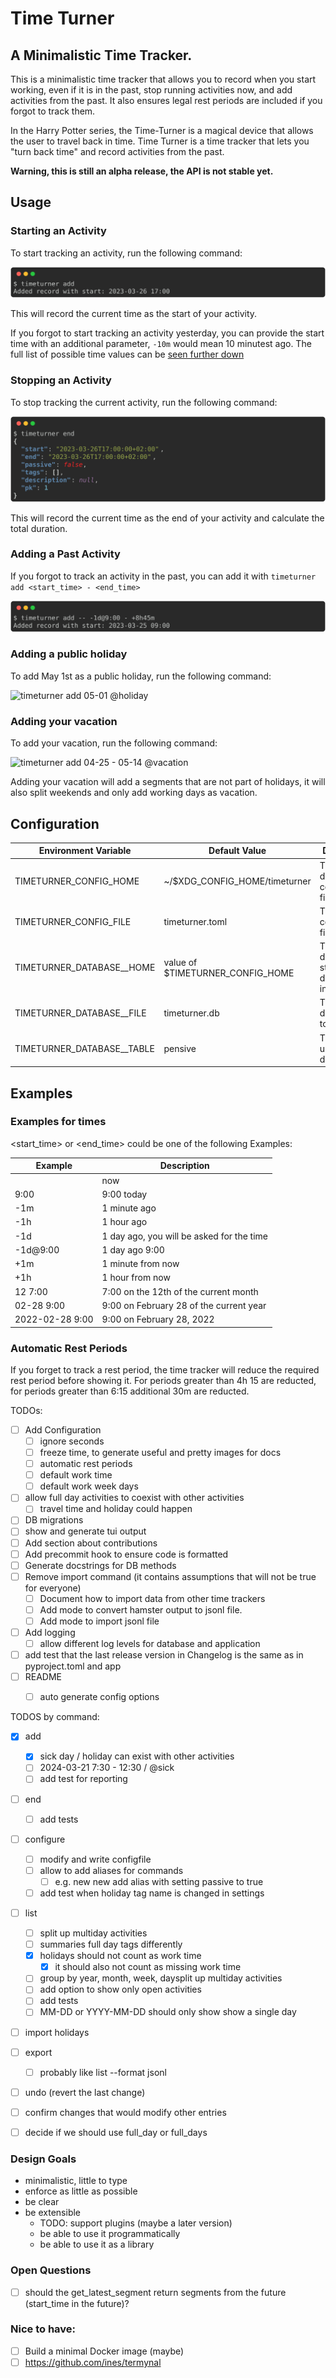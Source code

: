 Time Turner
===========

## A Minimalistic Time Tracker.

This is a minimalistic time tracker that allows you to record when you start working, even if it is in the past, stop running activities now, and add activities from the past. It also ensures legal rest periods are included if you forgot to track them.

In the Harry Potter series, the Time-Turner is a magical device that allows the user to travel back in time. Time Turner is a time tracker that lets you "turn back time" and record activities from the past.

**Warning, this is still an alpha release, the API is not stable yet.**

## Usage

### Starting an Activity

To start tracking an activity, run the following command:


![`timeturner add`](img/add.svg)

This will record the current time as the start of your activity.

If you forgot to start tracking an activity yesterday, you can provide the start time with an additional parameter, `-10m` would mean 10 minutest ago. The full list of possible time values can be [seen further down](#examples-for-times)

### Stopping an Activity

To stop tracking the current activity, run the following command:


![`timeturner end`](img/end.svg)


This will record the current time as the end of your activity and calculate the total duration.

### Adding a Past Activity

If you forgot to track an activity in the past, you can add it with `timeturner add <start_time> - <end_time>`

![`timeturner add -- -1d@9:00 - +8h45m`](img/add_past.svg)

### Adding a public holiday

To add May 1st as a public holiday, run the following command:

![`timeturner add 05-01 @holiday`](img/add_holiday.svg)

### Adding your vacation

To add your vacation, run the following command:

![`timeturner add 04-25 - 05-14 @vacation`](img/add_vacation.svg)

Adding your vacation will add a segments that are not part of holidays, it will also split
weekends and only add working days as vacation.




## Configuration

| Environment Variable       | Default Value                    | Description                                  |
| -------------------------- | -------------------------------- | -------------------------------------------- |
| TIMETURNER_CONFIG_HOME     | ~/$XDG_CONFIG_HOME/timeturner    | The directory for configuration files.       |
| TIMETURNER_CONFIG_FILE     | timeturner.toml                  | The configuration file to use.               |
| TIMETURNER_DATABASE__HOME  | value of $TIMETURNER_CONFIG_HOME | The directory to store the database file in. |
| TIMETURNER_DATABASE__FILE  | timeturner.db                    | The database file to use.                    |
| TIMETURNER_DATABASE__TABLE | pensive                          | The table to use in the database.            |

## Examples

### Examples for times

<start_time> or <end_time> could be one of the following Examples:

| Example         | Description                               |
| --------------- | ----------------------------------------- |
|                 | now                                       |
| 9:00            | 9:00 today                                |
| -1m             | 1 minute ago                              |
| -1h             | 1 hour ago                                |
| -1d             | 1 day ago, you will be asked for the time |
| -1d@9:00        | 1 day ago 9:00                            |
| +1m             | 1 minute from now                         |
| +1h             | 1 hour from now                           |
| 12 7:00         | 7:00 on the 12th of the current month     |
| 02-28 9:00      | 9:00 on February 28 of the current year   |
| 2022-02-28 9:00 | 9:00 on February 28, 2022                 |



### Automatic Rest Periods

If you forget to track a rest period, the time tracker will reduce the required rest period before showing it. For periods greater than 4h 15 are reducted, for periods greater than 6:15 additional 30m are reducted.



TODOs:
- [ ] Add Configuration
  - [ ] ignore seconds
  - [ ] freeze time, to generate useful and pretty images for docs
  - [ ] automatic rest periods
  - [ ] default work time
  - [ ] default work week days
- [ ] allow full day activities to coexist with other activities
  - [ ] travel time and holiday could happen
- [ ] DB migrations
- [ ] show and generate tui output
- [ ] Add section about contributions
- [ ] Add precommit hook to ensure code is formatted
- [ ] Generate docstrings for DB methods
- [ ] Remove import command (it contains assumptions that will not be true for everyone)
  - [ ] Document how to import data from other time trackers
  - [ ] Add mode to convert hamster output to jsonl file.
  - [ ] Add mode to import jsonl file
- [ ] Add logging
  - [ ] allow different log levels for database and application
- [ ] add test that the last release version in Changelog is the same as in pyproject.toml and app
- [ ] README
  - [ ] auto generate config options


TODOS by command:

- [x] add
  - [x] sick day / holiday can exist with other activities
  - [ ] 2024-03-21 7:30 - 12:30 / @sick
  - [ ] add test for reporting

- [ ] end
  - [ ] add tests

- [ ] configure
  - [ ] modify and write configfile
  - [ ] allow to add aliases for commands
    - [ ] e.g. new new add alias with setting passive to true
  - [ ] add test when holiday tag name is changed in settings

- [ ] list
  - [ ] split up multiday activities
  - [ ] summaries full day tags differently
  - [x] holidays should not count as work time
    - [x] it should also not count as missing work time
  - [ ] group by year, month, week, daysplit up multiday activities
  - [ ] add option to show only open activities
  - [ ] add tests
  - [ ] MM-DD or YYYY-MM-DD should only show show a single day

- [ ] import holidays

- [ ] export
  - [ ] probably like list --format jsonl

- [ ] undo (revert the last change)
- [ ] confirm changes that would modify other entries
- [ ] decide if we should use full_day or full_days


### Design Goals

- minimalistic, little to type
- enforce as little as possible
- be clear
- be extensible
  - TODO: support plugins (maybe a later version)
  - be able to use it programmatically
  - be able to use it as a library


### Open Questions

- [ ] should the get_latest_segment return segments from the future (start_time in the future)?

### Nice to have:
- [ ] Build a minimal Docker image (maybe)
- [ ] https://github.com/ines/termynal
